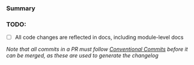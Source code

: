 ### Summary



### TODO:

- [ ] All code changes are reflected in docs, including module-level docs


_Note that all commits in a PR must follow
[Conventional Commits](https://www.conventionalcommits.org/en/v1.0.0) before it
can be merged, as these are used to generate the changelog_
